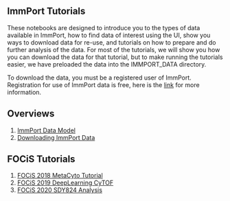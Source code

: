 ## ImmPort Tutorials

These notebooks are designed to introduce you to the types of data available in ImmPort, how to find data of interest using the UI, show you ways to download data for re-use, and tutorials on how to prepare and do further analysis of the data. For most of the tutorials, we will show you how you can download the data for that tutorial, but to make running the tutorials easier, we have preloaded the data into the IMMPORT_DATA directory. 

To download the data, you must be a registered user of ImmPort. Registration for use of ImmPort data is free, here is the [link](https://immport-user-admin.niaid.nih.gov:8443/registrationuser/registration) for more information.

## Overviews
1. <a href="https://tutorials.immport.org/hub/user-redirect/lab/tree/Tutorials/overview/ImmPortDataModel.ipynb" target="_blank">ImmPort Data Model</a>
2. <a href="https://tutorials.immport.org/hub/user-redirect/lab/tree/Tutorials/overview/DownloadingImmPortData.ipynb" target="_blank">Downloading ImmPort Data</a>

## FOCiS Tutorials
1. <a href="https://tutorials.immport.org/hub/user-redirect/lab/tree/Tutorials/focis/FOCiS_2018_MetaCyto_Tutorial.ipynb" target="_blank">FOCiS 2018 MetaCyto Tutorial</a>
2. <a href="https://tutorials.immport.org/hub/user-redirect/lab/tree/Tutorials/focis/FOCiS_2019_DeepLearning_CyTOF.ipynb" target="_blank">FOCiS 2019 DeepLearning CyTOF</a>
3. <a href="https://tutorials.immport.org/hub/user-redirect/lab/tree/Tutorials/focis/FOCiS_2020_SDY824_Analysis.ipynb" target="_blank">FOCiS 2020 SDY824 Analysis</a>